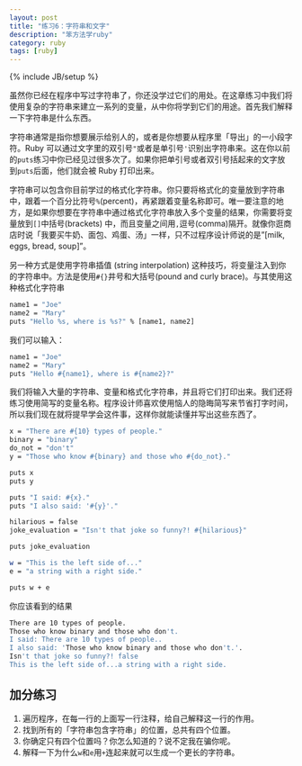 ```yaml
---
layout: post
title: "练习6：字符串和文字"
description: "笨方法学ruby"
category: ruby
tags: [ruby]
---
```

{% include JB/setup %}


虽然你已经在程序中写过字符串了，你还没学过它们的用处。在这章练习中我们将使用复杂的字符串来建立一系列的变量，从中你将学到它们的用途。首先我们解释一下字符串是什么东西。

字符串通常是指你想要展示给别人的，或者是你想要从程序里「导出」的一小段字符。Ruby 可以通过文字里的双引号``` " ```或者是单引号``` ' ```识别出字符串来。这在你以前的``` puts ```练习中你已经见过很多次了。如果你把单引号或者双引号括起来的文字放到``` puts ```后面，他们就会被 Ruby 打印出来。

字符串可以包含你目前学过的格式化字符串。你只要将格式化的变量放到字符串中，跟着一个百分比符号``` % ```(percent)，再紧跟着变量名称即可。唯一要注意的地方，是如果你想要在字符串中通过格式化字符串放入多个变量的结果，你需要将变量放到``` [] ```中括号(brackets) 中，而且变量之间用``` , ```逗号(comma)隔开。就像你逛商店时说「我要买牛奶、面包、鸡蛋、汤」一样，只不过程序设计师说的是”[milk, eggs, bread, soup]”。

另一种方式是使用字符串插值 (string interpolation) 这种技巧，将变量注入到你的字符串中。方法是使用``` #{} ```井号和大括号(pound and curly brace)。与其使用这种格式化字符串

```sh
name1 = "Joe"
name2 = "Mary"
puts "Hello %s, where is %s?" % [name1, name2]
```

我们可以输入：

```sh
name1 = "Joe"
name2 = "Mary"
puts "Hello #{name1}, where is #{name2}?"
```

我们将输入大量的字符串、变量和格式化字符串，并且将它们打印出来。我们还将练习使用简写的变量名称。程序设计师喜欢使用恼人的隐晦简写来节省打字时间，所以我们现在就将提早学会这件事，这样你就能读懂并写出这些东西了。

```sh
x = "There are #{10} types of people."
binary = "binary"
do_not = "don't"
y = "Those who know #{binary} and those who #{do_not}."

puts x
puts y

puts "I said: #{x}."
puts "I also said: '#{y}'."

hilarious = false
joke_evaluation = "Isn't that joke so funny?! #{hilarious}"

puts joke_evaluation

w = "This is the left side of..."
e = "a string with a right side."

puts w + e
```

你应该看到的结果

```sh
There are 10 types of people.
Those who know binary and those who don't.
I said: There are 10 types of people..
I also said: 'Those who know binary and those who don't.'.
Isn't that joke so funny?! false
This is the left side of...a string with a right side.
```

加分练习
--------

1. 遍历程序，在每一行的上面写一行注释，给自己解释这一行的作用。 
2. 找到所有的「字符串包含字符串」的位置，总共有四个位置。 
3. 你确定只有四个位置吗？你怎么知道的？说不定我在骗你呢。 
4. 解释一下为什么``` w ```和``` e ```用``` + ```连起来就可以生成一个更长的字符串。 

